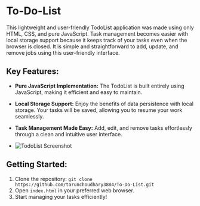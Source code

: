 # To-Do-List
This lightweight and user-friendly TodoList application was made using only HTML, CSS, and pure JavaScript. Task management becomes easier with local storage support because it keeps track of your tasks even when the browser is closed. It is simple and straightforward to add, update, and remove jobs using this user-friendly interface.

## Key Features:
- **Pure JavaScript Implementation:** The TodoList is built entirely using JavaScript, making it efficient and easy to maintain.

- **Local Storage Support:** Enjoy the benefits of data persistence with local storage. Your tasks will be saved, allowing you to resume your work seamlessly.

- **Task Management Made Easy:** Add, edit, and remove tasks effortlessly through a clean and intuitive user interface.
- ![TodoList Screenshot](/images/todo_screenshot.png)
## Getting Started:

1. Clone the repository: `git clone https://github.com/tarunchoudhary3884/To-Do-List.git`
2. Open `index.html` in your preferred web browser.
3. Start managing your tasks efficiently!
